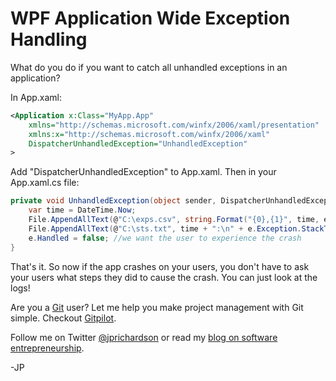 <!--
author: JP
publish: Mon Feb 07 2011 19:32:49 GMT-0600 (CST)
status: publish
type: post
link: https://procbits.wordpress.com/2011/02/07/wpf-application-exception-handling/
tags: C#, WPF
slug: 2011/02/07/wpf-application-exception-handling
-->

WPF Application Wide Exception Handling
=======================================

What do you do if you want to catch all unhandled exceptions in an
application?

In App.xaml:

```xml
<Application x:Class="MyApp.App"
    xmlns="http://schemas.microsoft.com/winfx/2006/xaml/presentation"
    xmlns:x="http://schemas.microsoft.com/winfx/2006/xaml"
    DispatcherUnhandledException="UnhandledException"
>
```

Add "DispatcherUnhandledException" to App.xaml. Then in your App.xaml.cs
file:

```csharp
private void UnhandledException(object sender, DispatcherUnhandledExceptionEventArgs e) {
    var time = DateTime.Now;
    File.AppendAllText(@"C:\exps.csv", string.Format("{0},{1}", time, e.Exception.Message));
    File.AppendAllText(@"C:\sts.txt", time + ":\n" + e.Exception.StackTrace + "\n");
    e.Handled = false; //we want the user to experience the crash
}
```

That's it. So now if the app crashes on your users, you don't have to
ask your users what steps they did to cause the crash. You can just look
at the logs!

Are you a [Git](http://gitpilot.com) user? Let me help you make project
management with Git simple. Checkout [Gitpilot](http://gitpilot.com).

Follow me on Twitter [@jprichardson](http://twitter.com/jprichardson) or
read my [blog on software entrepreneurship](http://techneur.com).

-JP
